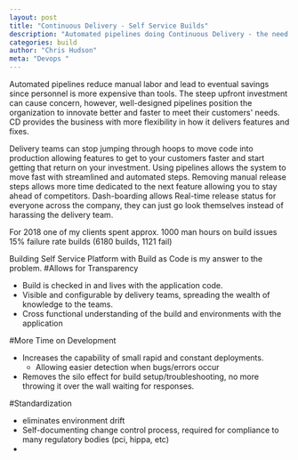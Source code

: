 ```yaml
---
layout: post
title: "Continuous Delivery - Self Service Builds"
description: "Automated pipelines doing Continuous Delivery - the need for Self Service Builds."
categories: build
author: "Chris Hudson"
meta: "Devops "
---
```


Automated pipelines reduce manual labor and lead to eventual savings since personnel is more expensive than tools. The steep upfront investment can cause concern, however, well-designed pipelines position the organization to innovate better and faster to meet their customers' needs. CD provides the business with more flexibility in how it delivers features and fixes. 

Delivery teams can stop jumping through hoops to move code into production allowing features to get to your customers faster and start getting that return on your investment. 
Using pipelines allows the system to move fast with streamlined and automated steps.
Removing manual release steps allows more time dedicated to the next feature allowing you to stay ahead of competitors.
Dash-boarding allows Real-time release status for everyone across the company, they can just go look themselves instead of harassing the delivery team.

For 2018 one of my clients spent approx. 1000 man hours on build issues
15% failure rate builds (6180 builds, 1121 fail)

Building Self Service Platform with Build as Code is my answer to the problem. 
#Allows for Transparency
- Build is checked in and lives with the application code.
- Visible and configurable by delivery teams, spreading the wealth of knowledge to the teams. 
- Cross functional understanding of the build and environments with the application

#More Time on Development
- Increases the capability of small rapid and constant deployments. 
	- Allowing easier detection when bugs/errors occur
- Removes the silo effect for build setup/troubleshooting, no more throwing it over the wall waiting for responses. 
	
#Standardization
- eliminates environment drift
- Self-documenting change control process, required for compliance to many regulatory bodies (pci, hippa, etc)
- 
